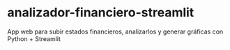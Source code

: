# analizador-financiero-streamlit
App web para subir estados financieros, analizarlos y generar gráficas con Python + Streamlit
